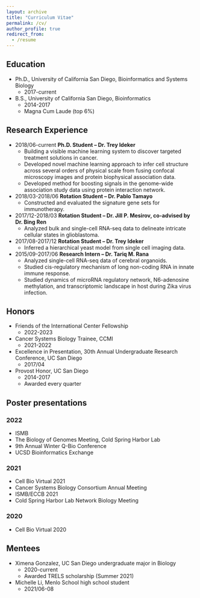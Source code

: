 ```yaml
---
layout: archive
title: "Curriculum Vitae"
permalink: /cv/
author_profile: true
redirect_from:
  - /resume
---
```



## Education
* Ph.D., University of California San Diego, Bioinformatics and Systems Biology
    * 2017-current
* B.S., University of California San Diego, Bioinformatics
    * 2014-2017
    * Magna Cum Laude (top 6%)

## Research Experience
* 2018/06-current        **Ph.D. Student – Dr. Trey Ideker**
    * Building a visible machine learning system to discover targeted treatment solutions in cancer.
    * Developed novel machine learning approach to infer cell structure across several orders of physical scale from fusing confocal microscopy images and protein biophysical association data.
    * Developed method for boosting signals in the genome-wide association study data using protein interaction network.
* 2018/03-2018/06    **Rotation Student – Dr. Pablo Tamayo**
    * Constructed and evaluated the signature gene sets for immunotherapy.
* 2017/12-2018/03    **Rotation Student – Dr. Jill P. Mesirov, co-advised by Dr. Bing Ren**
    * Analyzed bulk and single-cell RNA-seq data to delineate intricate cellular states in glioblastoma.
* 2017/08-2017/12    **Rotation Student – Dr. Trey Ideker**
    * Inferred a hierarchical yeast model from single cell imaging data.
* 2015/09-2017/06    **Research Intern – Dr. Tariq M. Rana**
    * Analyzed single-cell RNA-seq data of cerebral organoids. 
    * Studied cis-regulatory mechanism of long non-coding RNA in innate immune response. 
    * Studied dynamics of microRNA regulatory network, N6-adenosine methylation, and transcriptomic landscape in host during Zika virus infection.

## Honors
* Friends of the International Center Fellowship
    * 2022-2023
* Cancer Systems Biology Trainee, CCMI
    * 2021-2022
* Excellence in Presentation, 30th Annual Undergraduate Research Conference, UC San Diego
    * 2017/04
* Provost Honor, UC San Diego
    * 2014-2017
    * Awarded every quarter

## Poster presentations
### 2022
* ISMB
* The Biology of Genomes Meeting, Cold Spring Harbor Lab
* 9th Annual Winter Q-Bio Conference
* UCSD Bioinformatics Exchange

### 2021
* Cell Bio Virtual 2021
* Cancer Systems Biology Consortium Annual Meeting
* ISMB/ECCB 2021
* Cold Spring Harbor Lab Network Biology Meeting

### 2020
* Cell Bio Virtual 2020

## Mentees
* Ximena Gonzalez, UC San Diego undergraduate major in Biology
    * 2020-current
    * Awarded TRELS scholarship (Summer 2021)
* Michelle Li, Menlo School high school student
    * 2021/06-08
